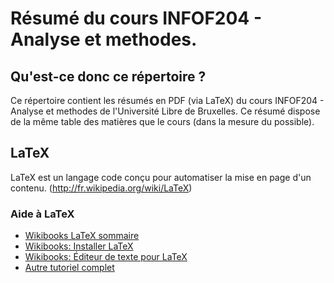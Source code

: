 # Résumé du cours INFOF204 - Analyse et methodes.

## Qu'est-ce donc ce répertoire ?
Ce répertoire contient les résumés en PDF (via LaTeX) du cours INFOF204 - Analyse et methodes de l'Université Libre de Bruxelles. Ce résumé dispose de la même table des matières que le cours (dans la mesure du possible).

## LaTeX
LaTeX est un langage code conçu pour automatiser la mise en page d'un contenu. (http://fr.wikipedia.org/wiki/LaTeX)

### Aide à LaTeX
* [Wikibooks LaTeX sommaire](http://fr.wikibooks.org/wiki/LaTeX)
* [Wikibooks: Installer LaTeX](http://fr.wikibooks.org/wiki/LaTeX/Installer_LaTeX)
* [Wikibooks: Éditeur de texte pour LaTeX](http://fr.wikibooks.org/wiki/LaTeX/Installer_LaTeX#Choisir_un_.C3.A9diteur_de_texte)
* [Autre tutoriel complet](http://www.ukonline.be/programmation/latex/tutoriel/index.php)
